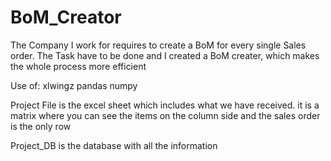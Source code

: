 # BoM_Creator
The Company I work for requires to create a BoM for every single Sales order. The Task have to be done and I created a BoM creater, which makes the whole process more efficient

Use of:
xlwingz
pandas
numpy

Project File
is the excel sheet which includes what we have received. it is a matrix where you can see the items on the column side and the sales order is the only row

Project_DB 
is the database with all the information 
